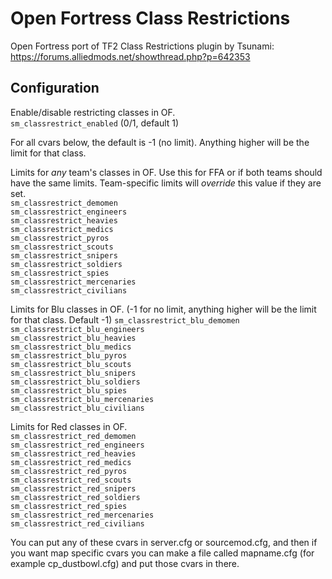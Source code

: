 # Open Fortress Class Restrictions

Open Fortress port of TF2 Class Restrictions plugin by Tsunami: https://forums.alliedmods.net/showthread.php?p=642353

## Configuration

Enable/disable restricting classes in OF.  
`sm_classrestrict_enabled` (0/1, default 1)

For all cvars below, the default is -1 (no limit). Anything higher will be the limit for that class.

Limits for *any* team's classes in OF. Use this for FFA or if both teams should have the same limits. Team-specific limits will *override* this value if they are set.  
`sm_classrestrict_demomen`  
`sm_classrestrict_engineers`  
`sm_classrestrict_heavies`  
`sm_classrestrict_medics`  
`sm_classrestrict_pyros`  
`sm_classrestrict_scouts`  
`sm_classrestrict_snipers`  
`sm_classrestrict_soldiers`  
`sm_classrestrict_spies`  
`sm_classrestrict_mercenaries`  
`sm_classrestrict_civilians`  

Limits for Blu classes in OF. (-1 for no limit, anything higher will be the limit for that class. Default -1)
`sm_classrestrict_blu_demomen`  
`sm_classrestrict_blu_engineers`  
`sm_classrestrict_blu_heavies`  
`sm_classrestrict_blu_medics`  
`sm_classrestrict_blu_pyros`  
`sm_classrestrict_blu_scouts`  
`sm_classrestrict_blu_snipers`  
`sm_classrestrict_blu_soldiers`  
`sm_classrestrict_blu_spies`  
`sm_classrestrict_blu_mercenaries`  
`sm_classrestrict_blu_civilians`  

Limits for Red classes in OF.  
`sm_classrestrict_red_demomen`  
`sm_classrestrict_red_engineers`  
`sm_classrestrict_red_heavies`  
`sm_classrestrict_red_medics`  
`sm_classrestrict_red_pyros`  
`sm_classrestrict_red_scouts`  
`sm_classrestrict_red_snipers`  
`sm_classrestrict_red_soldiers`  
`sm_classrestrict_red_spies`  
`sm_classrestrict_red_mercenaries`  
`sm_classrestrict_red_civilians`  

You can put any of these cvars in server.cfg or sourcemod.cfg, and then if you want map specific cvars you can make a file called mapname.cfg (for example cp_dustbowl.cfg) and put those cvars in there.
